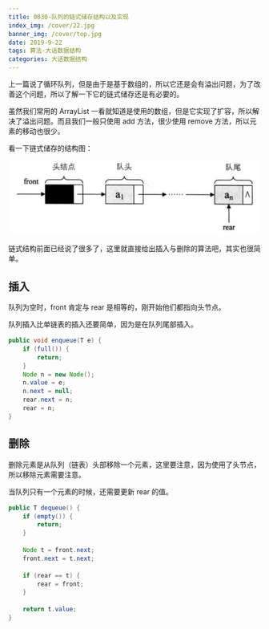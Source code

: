 ```yaml
---
title: 0030-队列的链式储存结构以及实现
index_img: /cover/22.jpg
banner_img: /cover/top.jpg
date: 2019-9-22
tags: 算法-大话数据结构
categories: 大话数据结构
---
```


上一篇说了循环队列，但是由于是基于数组的，所以它还是会有溢出问题，为了改善这个问题，所以了解一下它的链式储存还是有必要的。

虽然我们常用的 ArrayList 一看就知道是使用的数组，但是它实现了扩容，所以解决了溢出问题。而且我们一般只使用 add 方法，很少使用 remove 方法，所以元素的移动也很少。

看一下链式储存的结构图：

![](https://github.com/aprz512/pic4aprz512/blob/master/Blog/%E7%AE%97%E6%B3%95/%E5%A4%A7%E8%AF%9D%E6%95%B0%E6%8D%AE%E7%BB%93%E6%9E%84/4-13-1.png?raw=true)

链式结构前面已经说了很多了，这里就直接给出插入与删除的算法吧，其实也很简单。

## 插入

队列为空时，front 肯定与 rear 是相等的，刚开始他们都指向头节点。

队列插入比单链表的插入还要简单，因为是在队列尾部插入。

```java
public void enqueue(T e) {
    if (full()) {
        return;
    }
    Node n = new Node();
    n.value = e;
    n.next = null;
    rear.next = n;
    rear = n;
}
```



## 删除

删除元素是从队列（链表）头部移除一个元素，这里要注意，因为使用了头节点，所以移除元素需要注意。

当队列只有一个元素的时候，还需要更新 rear 的值。

```java
public T dequeue() {
    if (empty()) {
        return;
    }
    
    Node t = front.next;
    front.next = t.next;
    
    if (rear == t) {
        rear = front;
    }
    
    return t.value;
}
```

